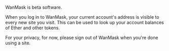 WanMask is beta software. 

When you log in to WanMask, your current account's address is visible to every new site you visit. This can be used to look up your account balances of Ether and other tokens.

For your privacy, for now, please sign out of WanMask when you're done using a site.

